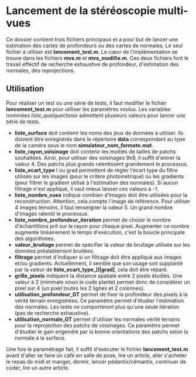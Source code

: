 # Lancement de la stéréoscopie multi-vues

Ce dossier contient trois fichiers principaux et a pour but de lancer une estimation des cartes de profondeurs ou des cartes de normales. Le seul fichier à utiliser est **lancement_test.m**. Le cœur de l'implémentation se trouve dans les fichiers **mvs.m** et **mvs_modifie.m**. Ces deux fichiers font le travail effectif de recherche exhaustive de profondeur, d'estimation des normales, des reprojections.

## Utilisation

Pour réaliser un test ou une série de tests, il faut modifier le fichier **lancement_test.m** pour utiliser les paramètres voulus. Les variables nommées *liste_quelquechose* admettent plusieurs valeurs pour lancer une série de tests.
- **liste_surface** doit contenir les noms des jeux de données à utiliser. Ils doivent être enregistrés dans le répertoire **data** correspondant au type de la caméra sous le nom **simulateur_nom_formate.mat**.
- **liste_rayon_voisinage** doit contenir les moitiés de tailles de patchs souhaitées. Ainsi, pour utiliser des voisinages 9x9, il suffit d'entrer la valeur 4. Des patchs plus grands ralentissent grandement le processus.
- **liste_ecart_type** I ou grad permettent de régler l'écart type du filtre utilisés sur les images (pour le critère photométrique) ou les gradients (pour filtrer le gradient utilisé à l'estimation des normales). Si aucun filtrage n'est appliqué, il vaut mieux laisser ces valeurs à -1.
- **liste_nombre_vues** indique combien d'images doit être utilisées pour la reconstruction. Attention, cela compte l'image de référence. Pour utiliser 4 images témoins, il faut renseigner la valeur 5. Un grand nombre d'images ralentit le processus.
- **liste_nombre_profondeur_iteration** permet de choisir le nombre d'échantillons prit sur le rayon pour chaque pixel. Augmenter ce nombre augmente linéairement le temps d'exécution, c'est la boucle principale des algorithmes.
- **valeur_bruitage** permet de spécifier la valeur de bruitage utilisée sur les données préalablement bruitées.
- **filtrage** permet d'indiquer si un filtrage doit être appliqué aux images et/ou gradients. Actuellement, il semble que son usage soit supplanté par la valeur de **liste_ecart_type_[I|grad]**, cela doit être réparé.
- **grille_pixels** indiquent la distance spatiale entre 2 pixels étudiés. Une valeur à 2 (minimale sinon le code plante) permet donc de considérer un pixel sur 4 (un pixel toutes les 2 lignes et 2 colonnes).
- **utilisation_profondeur_GT** permet de fixer la profondeur des pixels à la vérité terrain enregistrées. Ce paramètre permet d'étudier l'estimation des normales. Les tests ne comporteront plus qu'une seule itération (pas de recherche exhaustive).
- **utilisation_normale_GT** permet d'utiliser les normales vérité terrains pour la reprojection des patchs de voisinages. Ce paramètre permet d'étudier le gain engendré par la bonne orientations des patchs selon la normale à la surface.

Une fois le paramétrage fait, il suffit d'exécuter le fichier **lancement_test.m** avant d'aller se faire un café en salle de pose, lire un article, aller s'acheter le repas de midi et manger, dormir, lancer pédantix/cémantix, continuer de coder, lire un autre article.
